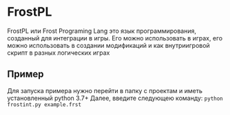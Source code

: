 # FrostPL
FrostPL или Frost Programing Lang это язык программирования, созданный для интеграции в игры. Его можно использовать в играх, его можно использовать в создании модификаций и как внутриигровой скрипт в разных логических играх
## Пример
Для запуска примера нужно перейти в папку с проектам и иметь установленный python 3.7+
Далее, введите следующею команду:
`python frostint.py example.frst`
